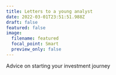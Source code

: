```yaml
---
title: Letters to a young analyst
date: 2022-03-01T23:51:51.988Z
draft: false
featured: false
image:
  filename: featured
  focal_point: Smart
  preview_only: false
---
```

Advice on starting your investment journey